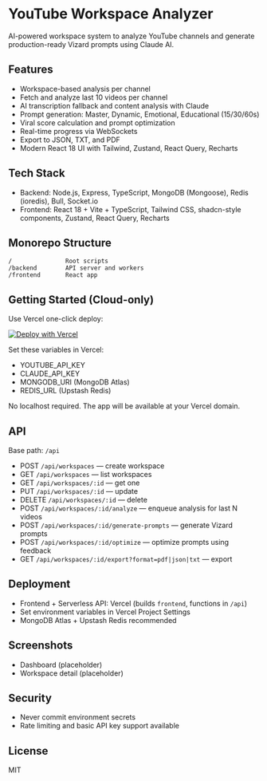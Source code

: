 # YouTube Workspace Analyzer

AI-powered workspace system to analyze YouTube channels and generate production-ready Vizard prompts using Claude AI.

## Features
- Workspace-based analysis per channel
- Fetch and analyze last 10 videos per channel
- AI transcription fallback and content analysis with Claude
- Prompt generation: Master, Dynamic, Emotional, Educational (15/30/60s)
- Viral score calculation and prompt optimization
- Real-time progress via WebSockets
- Export to JSON, TXT, and PDF
- Modern React 18 UI with Tailwind, Zustand, React Query, Recharts

## Tech Stack
- Backend: Node.js, Express, TypeScript, MongoDB (Mongoose), Redis (ioredis), Bull, Socket.io
- Frontend: React 18 + Vite + TypeScript, Tailwind CSS, shadcn-style components, Zustand, React Query, Recharts

## Monorepo Structure
```
/               Root scripts
/backend        API server and workers
/frontend       React app
```

## Getting Started (Cloud-only)

Use Vercel one-click deploy:

[![Deploy with Vercel](https://vercel.com/button)](https://vercel.com/new/clone?repository-url=https://github.com/dimariyalil/ytubbb&env=YOUTUBE_API_KEY,CLAUDE_API_KEY,MONGODB_URI,REDIS_URL)

Set these variables in Vercel:
- YOUTUBE_API_KEY
- CLAUDE_API_KEY
- MONGODB_URI (MongoDB Atlas)
- REDIS_URL (Upstash Redis)

No localhost required. The app will be available at your Vercel domain.

## API
Base path: `/api`

- POST `/api/workspaces` — create workspace
- GET `/api/workspaces` — list workspaces
- GET `/api/workspaces/:id` — get one
- PUT `/api/workspaces/:id` — update
- DELETE `/api/workspaces/:id` — delete
- POST `/api/workspaces/:id/analyze` — enqueue analysis for last N videos
- POST `/api/workspaces/:id/generate-prompts` — generate Vizard prompts
- POST `/api/workspaces/:id/optimize` — optimize prompts using feedback
- GET `/api/workspaces/:id/export?format=pdf|json|txt` — export

## Deployment
- Frontend + Serverless API: Vercel (builds `frontend`, functions in `/api`)
- Set environment variables in Vercel Project Settings
- MongoDB Atlas + Upstash Redis recommended

## Screenshots
- Dashboard (placeholder)
- Workspace detail (placeholder)

## Security
- Never commit environment secrets
- Rate limiting and basic API key support available

## License
MIT